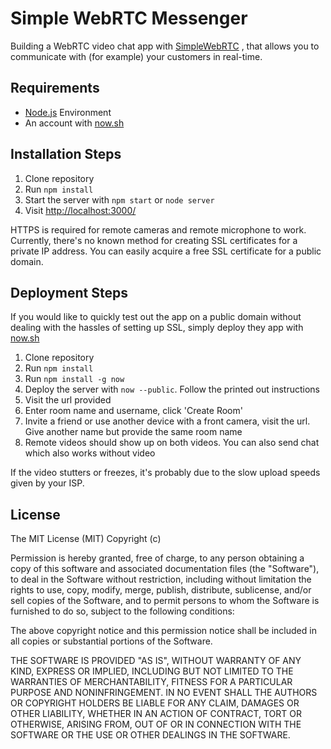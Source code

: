 # Simple WebRTC Messenger

Building a WebRTC video chat app with [SimpleWebRTC](https://simplewebrtc.com/) , that allows you to communicate with (for example) your customers in real-time.

## Requirements

- [Node.js](http://nodejs.org/) Environment
- An account with [now.sh](https://zeit.co/now)

## Installation Steps

1. Clone repository
2. Run `npm install`
3. Start the server with `npm start` or `node server`
4. Visit [http://localhost:3000/](http://localhost:3000/)

HTTPS is required for remote cameras and remote microphone to work. Currently, there's no known method for creating SSL certificates for a private IP address. You can easily acquire a free SSL certificate for a public domain.

## Deployment Steps

If you would like to quickly test out the app on a public domain without dealing with the hassles of setting up SSL, simply deploy they app with [now.sh](https://zeit.co/now)

1. Clone repository
2. Run `npm install`
3. Run `npm install -g now`
4. Deploy the server with `now --public`. Follow the printed out instructions
5. Visit the url provided
6. Enter room name and username, click 'Create Room'
7. Invite a friend or use another device with a front camera, visit the url. Give another name but provide the same room name
8. Remote videos should show up on both videos. You can also send chat which also works without video

If the video stutters or freezes, it's probably due to the slow upload speeds given by your ISP.

## License

The MIT License (MIT) Copyright (c)

Permission is hereby granted, free of charge, to any person obtaining a copy of this software and associated documentation files (the "Software"), to deal in the Software without restriction, including without limitation the rights to use, copy, modify, merge, publish, distribute, sublicense, and/or sell copies of the Software, and to permit persons to whom the Software is furnished to do so, subject to the following conditions:

The above copyright notice and this permission notice shall be included in all copies or substantial portions of the Software.

THE SOFTWARE IS PROVIDED "AS IS", WITHOUT WARRANTY OF ANY KIND, EXPRESS OR IMPLIED, INCLUDING BUT NOT LIMITED TO THE WARRANTIES OF MERCHANTABILITY, FITNESS FOR A PARTICULAR PURPOSE AND NONINFRINGEMENT. IN NO EVENT SHALL THE AUTHORS OR COPYRIGHT HOLDERS BE LIABLE FOR ANY CLAIM, DAMAGES OR OTHER LIABILITY, WHETHER IN AN ACTION OF CONTRACT, TORT OR OTHERWISE, ARISING FROM, OUT OF OR IN CONNECTION WITH THE SOFTWARE OR THE USE OR OTHER DEALINGS IN THE SOFTWARE.
